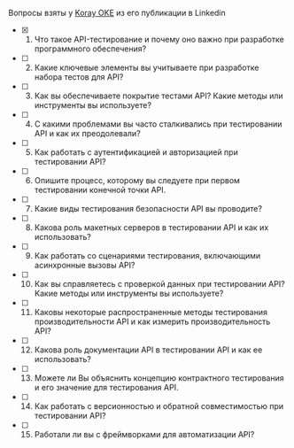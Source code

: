 
Вопросы взяты у [Koray OKE](https://www.linkedin.com/in/koray-oke/) из его публикации в Linkedin

- [x] 1. Что такое API-тестирование и почему оно важно при разработке программного обеспечения?
- [ ] 2. Какие ключевые элементы вы учитываете при разработке набора тестов для API?
- [ ] 3. Как вы обеспечиваете покрытие тестами API? Какие методы или инструменты вы используете?
- [ ] 4. С какими проблемами вы часто сталкивались при тестировании API и как их преодолевали? 
- [ ] 5. Как работать с аутентификацией и авторизацией при тестировании API?
- [ ] 6. Опишите процесс, которому вы следуете при первом тестировании конечной точки API.
- [ ] 7. Какие виды тестирования безопасности API вы проводите?
- [ ] 8. Какова роль макетных серверов в тестировании API и как их использовать?
- [ ] 9. Как работать со сценариями тестирования, включающими асинхронные вызовы API?
- [ ] 10. Как вы справляетесь с проверкой данных при тестировании API? Какие методы или инструменты вы используете?
- [ ] 11. Каковы некоторые распространенные методы тестирования производительности API и как измерить производительность API?
- [ ] 12. Какова роль документации API в тестировании API и как ее использовать?
- [ ] 13. Можете ли Вы объяснить концепцию контрактного
тестирования и его значение для тестирования API.
- [ ] 14. Как работать с версионностью и обратной совместимостью при тестировании API?
- [ ] 15. Работали ли вы с фреймворками для автоматизации API?









